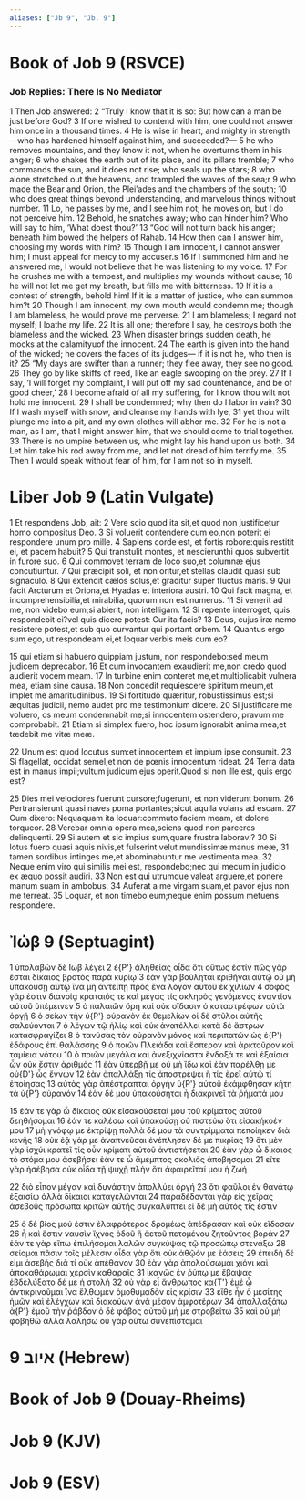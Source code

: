 ```yaml
---
aliases: ["Jb 9", "Jb. 9"]
---
```



# Book of Job 9 (RSVCE)

### Job Replies: There Is No Mediator
1 Then Job answered:
2 “Truly I know that it is so: But how can a man be just before God?
3 If one wished to contend with him, one could not answer him once in a thousand times.
4 He is wise in heart, and mighty in strength —who has hardened himself against him, and succeeded?—
5 he who removes mountains, and they know it not, when he overturns them in his anger;
6 who shakes the earth out of its place, and its pillars tremble;
7 who commands the sun, and it does not rise; who seals up the stars;
8 who alone stretched out the heavens, and trampled the waves of the sea;r
9 who made the Bear and Orion, the Pleiʹades and the chambers of the south;
10 who does great things beyond understanding, and marvelous things without number.
11 Lo, he passes by me, and I see him not; he moves on, but I do not perceive him.
12 Behold, he snatches away; who can hinder him? Who will say to him, ‘What doest thou?’
13 “God will not turn back his anger; beneath him bowed the helpers of Rahab.
14 How then can I answer him, choosing my words with him?
15 Though I am innocent, I cannot answer him; I must appeal for mercy to my accuser.s
16 If I summoned him and he answered me, I would not believe that he was listening to my voice.
17 For he crushes me with a tempest, and multiplies my wounds without cause;
18 he will not let me get my breath, but fills me with bitterness.
19 If it is a contest of strength, behold him! If it is a matter of justice, who can summon him?t
20 Though I am innocent, my own mouth would condemn me; though I am blameless, he would prove me perverse.
21 I am blameless; I regard not myself; I loathe my life.
22 It is all one; therefore I say, he destroys both the blameless and the wicked.
23 When disaster brings sudden death, he mocks at the calamityuof the innocent.
24 The earth is given into the hand of the wicked; he covers the faces of its judges— if it is not he, who then is it?
25 “My days are swifter than a runner; they flee away, they see no good.
26 They go by like skiffs of reed, like an eagle swooping on the prey.
27 If I say, ‘I will forget my complaint, I will put off my sad countenance, and be of good cheer,’
28 I become afraid of all my suffering, for I know thou wilt not hold me innocent.
29 I shall be condemned; why then do I labor in vain?
30 If I wash myself with snow, and cleanse my hands with lye,
31 yet thou wilt plunge me into a pit, and my own clothes will abhor me.
32 For he is not a man, as I am, that I might answer him, that we should come to trial together.
33 There is no umpire between us, who might lay his hand upon us both.
34 Let him take his rod away from me, and let not dread of him terrify me.
35 Then I would speak without fear of him, for I am not so in myself.


# Liber Job 9 (Latin Vulgate)

1 Et respondens Job, ait:
2 Vere scio quod ita sit,et quod non justificetur homo compositus Deo.
3 Si voluerit contendere cum eo,non poterit ei respondere unum pro mille.
4 Sapiens corde est, et fortis robore:quis restitit ei, et pacem habuit?
5 Qui transtulit montes, et nescierunthi quos subvertit in furore suo.
6 Qui commovet terram de loco suo,et columnæ ejus concutiuntur.
7 Qui præcipit soli, et non oritur,et stellas claudit quasi sub signaculo.
8 Qui extendit cælos solus,et graditur super fluctus maris.
9 Qui facit Arcturum et Oriona,et Hyadas et interiora austri.
10 Qui facit magna, et incomprehensibilia,et mirabilia, quorum non est numerus.
11 Si venerit ad me, non videbo eum;si abierit, non intelligam.
12 Si repente interroget, quis respondebit ei?vel quis dicere potest: Cur ita facis?
13 Deus, cujus iræ nemo resistere potest,et sub quo curvantur qui portant orbem.
14 Quantus ergo sum ego, ut respondeam ei,et loquar verbis meis cum eo?

15 qui etiam si habuero quippiam justum, non respondebo:sed meum judicem deprecabor.
16 Et cum invocantem exaudierit me,non credo quod audierit vocem meam.
17 In turbine enim conteret me,et multiplicabit vulnera mea, etiam sine causa.
18 Non concedit requiescere spiritum meum,et implet me amaritudinibus.
19 Si fortitudo quæritur, robustissimus est;si æquitas judicii, nemo audet pro me testimonium dicere.
20 Si justificare me voluero, os meum condemnabit me;si innocentem ostendero, pravum me comprobabit.
21 Etiam si simplex fuero, hoc ipsum ignorabit anima mea,et tædebit me vitæ meæ.

22 Unum est quod locutus sum:et innocentem et impium ipse consumit.
23 Si flagellat, occidat semel,et non de pœnis innocentum rideat.
24 Terra data est in manus impii;vultum judicum ejus operit.Quod si non ille est, quis ergo est?

25 Dies mei velociores fuerunt cursore;fugerunt, et non viderunt bonum.
26 Pertransierunt quasi naves poma portantes;sicut aquila volans ad escam.
27 Cum dixero: Nequaquam ita loquar:commuto faciem meam, et dolore torqueor.
28 Verebar omnia opera mea,sciens quod non parceres delinquenti.
29 Si autem et sic impius sum,quare frustra laboravi?
30 Si lotus fuero quasi aquis nivis,et fulserint velut mundissimæ manus meæ,
31 tamen sordibus intinges me,et abominabuntur me vestimenta mea.
32 Neque enim viro qui similis mei est, respondebo;nec qui mecum in judicio ex æquo possit audiri.
33 Non est qui utrumque valeat arguere,et ponere manum suam in ambobus.
34 Auferat a me virgam suam,et pavor ejus non me terreat.
35 Loquar, et non timebo eum;neque enim possum metuens respondere.


# Ἰώβ 9 (Septuagint)

1 ὑπολαβὼν δὲ Ιωβ λέγει
2 ἐ{P'} ἀληθείας οἶδα ὅτι οὕτως ἐστίν πῶς γὰρ ἔσται δίκαιος βροτὸς παρὰ κυρίῳ
3 ἐὰν γὰρ βούληται κριθῆναι αὐτῷ οὐ μὴ ὑπακούσῃ αὐτῷ ἵνα μὴ ἀντείπῃ πρὸς ἕνα λόγον αὐτοῦ ἐκ χιλίων
4 σοφὸς γάρ ἐστιν διανοίᾳ κραταιός τε καὶ μέγας τίς σκληρὸς γενόμενος ἐναντίον αὐτοῦ ὑπέμεινεν
5 ὁ παλαιῶν ὄρη καὶ οὐκ οἴδασιν ὁ καταστρέφων αὐτὰ ὀργῇ
6 ὁ σείων τὴν ὑ{P'} οὐρανὸν ἐκ θεμελίων οἱ δὲ στῦλοι αὐτῆς σαλεύονται
7 ὁ λέγων τῷ ἡλίῳ καὶ οὐκ ἀνατέλλει κατὰ δὲ ἄστρων κατασφραγίζει
8 ὁ τανύσας τὸν οὐρανὸν μόνος καὶ περιπατῶν ὡς ἐ{P'} ἐδάφους ἐπὶ θαλάσσης
9 ὁ ποιῶν Πλειάδα καὶ ἕσπερον καὶ ἀρκτοῦρον καὶ ταμίεια νότου
10 ὁ ποιῶν μεγάλα καὶ ἀνεξιχνίαστα ἔνδοξά τε καὶ ἐξαίσια ὧν οὐκ ἔστιν ἀριθμός
11 ἐὰν ὑπερβῇ με οὐ μὴ ἴδω καὶ ἐὰν παρέλθῃ με οὐ{D'} ὧς ἔγνων
12 ἐὰν ἀπαλλάξῃ τίς ἀποστρέψει ἢ τίς ἐρεῖ αὐτῷ τί ἐποίησας
13 αὐτὸς γὰρ ἀπέστραπται ὀργήν ὑ{P'} αὐτοῦ ἐκάμφθησαν κήτη τὰ ὑ{P'} οὐρανόν
14 ἐὰν δέ μου ὑπακούσηται ἦ διακρινεῖ τὰ ῥήματά μου

15 ἐάν τε γὰρ ὦ δίκαιος οὐκ εἰσακούσεταί μου τοῦ κρίματος αὐτοῦ δεηθήσομαι
16 ἐάν τε καλέσω καὶ ὑπακούσῃ οὐ πιστεύω ὅτι εἰσακήκοέν μου
17 μὴ γνόφῳ με ἐκτρίψῃ πολλὰ δέ μου τὰ συντρίμματα πεποίηκεν διὰ κενῆς
18 οὐκ ἐᾷ γάρ με ἀναπνεῦσαι ἐνέπλησεν δέ με πικρίας
19 ὅτι μὲν γὰρ ἰσχύι κρατεῖ τίς οὖν κρίματι αὐτοῦ ἀντιστήσεται
20 ἐὰν γὰρ ὦ δίκαιος τὸ στόμα μου ἀσεβήσει ἐάν τε ὦ ἄμεμπτος σκολιὸς ἀποβήσομαι
21 εἴτε γὰρ ἠσέβησα οὐκ οἶδα τῇ ψυχῇ πλὴν ὅτι ἀφαιρεῖταί μου ἡ ζωή

22 διὸ εἶπον μέγαν καὶ δυνάστην ἀπολλύει ὀργή
23 ὅτι φαῦλοι ἐν θανάτῳ ἐξαισίῳ ἀλλὰ δίκαιοι καταγελῶνται
24 παραδέδονται γὰρ εἰς χεῖρας ἀσεβοῦς πρόσωπα κριτῶν αὐτῆς συγκαλύπτει εἰ δὲ μὴ αὐτός τίς ἐστιν

25 ὁ δὲ βίος μού ἐστιν ἐλαφρότερος δρομέως ἀπέδρασαν καὶ οὐκ εἴδοσαν
26 ἦ καὶ ἔστιν ναυσὶν ἴχνος ὁδοῦ ἢ ἀετοῦ πετομένου ζητοῦντος βοράν
27 ἐάν τε γὰρ εἴπω ἐπιλήσομαι λαλῶν συγκύψας τῷ προσώπῳ στενάξω
28 σείομαι πᾶσιν τοῖς μέλεσιν οἶδα γὰρ ὅτι οὐκ ἀθῷόν με ἐάσεις
29 ἐπειδὴ δέ εἰμι ἀσεβής διὰ τί οὐκ ἀπέθανον
30 ἐὰν γὰρ ἀπολούσωμαι χιόνι καὶ ἀποκαθάρωμαι χερσὶν καθαραῖς
31 ἱκανῶς ἐν ῥύπῳ με ἔβαψας ἐβδελύξατο δέ με ἡ στολή
32 οὐ γὰρ εἶ ἄνθρωπος κα{T'} ἐμέ ᾧ ἀντικρινοῦμαι ἵνα ἔλθωμεν ὁμοθυμαδὸν εἰς κρίσιν
33 εἴθε ἦν ὁ μεσίτης ἡμῶν καὶ ἐλέγχων καὶ διακούων ἀνὰ μέσον ἀμφοτέρων
34 ἀπαλλαξάτω ἀ{P'} ἐμοῦ τὴν ῥάβδον ὁ δὲ φόβος αὐτοῦ μή με στροβείτω
35 καὶ οὐ μὴ φοβηθῶ ἀλλὰ λαλήσω οὐ γὰρ οὕτω συνεπίσταμαι


# 9 איוב (Hebrew)


# Book of Job 9 (Douay-Rheims)


# Job 9 (KJV)


# Job 9 (ESV)

